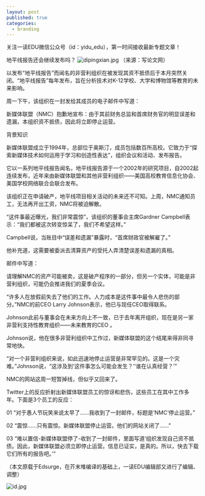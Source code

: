 ```yaml
---
layout: post
published: true
categories:
  - branding
---
```

关注一读EDU微信公众号（id：yidu_edu），第一时间接收最新专题文章！

地平线报告还会继续发布吗？
![dipingxian.jpg]({{site.baseurl}}/image/dipingxian.jpg)
（来源：写论文网）

以发布“地平线报告”而闻名的非营利组织在被发现其资不抵债后于本月突然关闭。“地平线报告”每年发布，旨在分析技术对K-12学校、大学和博物馆等教育的未来影响。
 
周一下午，该组织在一封发给其成员的电子邮件中写道：

新媒体联盟（NMC）抱歉地宣布：由于其前财务总监和首席财务官的明显误差和遗漏，本组织资不抵债，因此将立即停止运营。

背景知识

新媒体联盟成立于1994年，总部位于奥斯汀，成员包括数百所高校。它致力于“探索新媒体技术如何运用于学习和创造性表达”，组织会议和活动、发布报告。

它以一系列地平线报告闻名，地平线报告源于一个2002年的研究项目，自2002起连续发布，近年来由新媒体联盟和其他非营利组织——美国高校教育信息化协会、美国学校网络联合会联合发布。
 
该组织正在申请破产，地平线项目相关活动的未来还不可知。上周，NMC通知员工，无法再开出工资，NMC将被迫解散。
 
“这件事最近曝光，我们非常震惊”，该组织的董事会主席Gardner Campbell表示：“我们都被这次转变惊呆了，我们不希望这样。”
 
Campbell说，当账目中“误差和遗漏”暴露时，“首席财政官被解雇了。”

他补充道，这需要被委派去清算资产的受托人弄清楚误差和遗漏的真相。
 
邮件中写道：

请理解NMC的资产可能被卖，这是破产程序的一部分，但另一个实体，可能是非营利组织，可能仍会推进我们的夏季会议。
 
“许多人在放假前失去了他们的工作。人力成本是这件事中最令人悲伤的部分。”NMC的前CEO Larry Johnson表示，他已与现任CEO取得联系。

Johnson此前与董事会在未来方向上不一致，已于去年离开组织，现在是另一家非营利支持性教育组织——未来教育的CEO 。
 
Johnson说，他在很多非营利组织中工作过，新媒体联盟的这个结尾来得非同寻常地快。

“对一个非营利组织来说，如此迅速地停止运营是非常罕见的。这是一个灾难。”Johnson说，“这涉及到‘这件事怎么可能会发生？’‘谁在认真经营？’”
 
NMC的网站这周一短暂掉线，但似乎又回来了。
 
Twitter上的反应折射出新媒体联盟员工的惊讶和悲伤，这些员工在其中工作多年。下面是3个员工的反应：

01
“对于愚人节玩笑来说太早了......我收到了一封邮件，标题是‘NMC’停止运营。”
 
02
“震惊……只有震惊。新媒体联盟停止运营。他们的网站关闭了……”
 
03
“难以置信-新媒体联盟停了-收到了一封邮件，里面写道‘组织发现自己资不抵债。因此，新媒体联盟必须立即停止运营。信息已证实，是真的。所以，快去下载它们所有的报告吧。’”

（本文原载于Edsurge，在芥末堆编译的基础上，一读EDU编辑部又进行了编辑、调整）

![id.jpg]({{site.baseurl}}/image/id.jpg)


